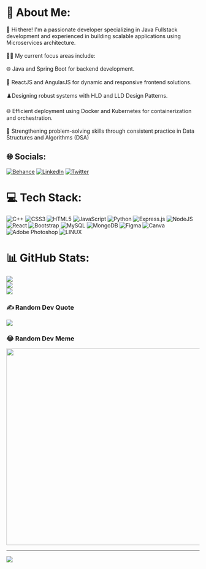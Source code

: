 # 💫 About Me:
👋 Hi there! I'm a passionate developer specializing in Java Fullstack development and experienced in building scalable applications using Microservices architecture.<br><br>📖🔄 My current focus areas include:<br><br>🌐 Java and Spring Boot for backend development.<br><br>🤝 ReactJS and AngularJS for dynamic and responsive frontend solutions.<br><br>♟️Designing robust systems with HLD and LLD Design Patterns.
<br><br>🌐 Efficient deployment using Docker and Kubernetes for containerization and orchestration.<br><br>🔄 Strengthening problem-solving skills through consistent practice in Data Structures and Algorithms (DSA)


## 🌐 Socials:
[![Behance](https://img.shields.io/badge/Behance-1769ff?logo=behance&logoColor=white)](https://behance.net/abhishekkr4) [![LinkedIn](https://img.shields.io/badge/LinkedIn-%230077B5.svg?logo=linkedin&logoColor=white)](https://linkedin.com/in/abhishekhitk) [![Twitter](https://img.shields.io/badge/Twitter-%231DA1F2.svg?logo=Twitter&logoColor=white)](https://twitter.com/abh1shekkr) 

# 💻 Tech Stack:
![C++](https://img.shields.io/badge/c++-%2300599C.svg?style=flat&logo=c%2B%2B&logoColor=white) ![CSS3](https://img.shields.io/badge/css3-%231572B6.svg?style=flat&logo=css3&logoColor=white) ![HTML5](https://img.shields.io/badge/html5-%23E34F26.svg?style=flat&logo=html5&logoColor=white) ![JavaScript](https://img.shields.io/badge/javascript-%23323330.svg?style=flat&logo=javascript&logoColor=%23F7DF1E) ![Python](https://img.shields.io/badge/python-3670A0?style=flat&logo=python&logoColor=ffdd54) ![Express.js](https://img.shields.io/badge/express.js-%23404d59.svg?style=flat&logo=express&logoColor=%2361DAFB) ![NodeJS](https://img.shields.io/badge/node.js-6DA55F?style=flat&logo=node.js&logoColor=white) ![React](https://img.shields.io/badge/react-%2320232a.svg?style=flat&logo=react&logoColor=%2361DAFB) ![Bootstrap](https://img.shields.io/badge/bootstrap-%23563D7C.svg?style=flat&logo=bootstrap&logoColor=white) ![MySQL](https://img.shields.io/badge/mysql-%2300f.svg?style=flat&logo=mysql&logoColor=white) ![MongoDB](https://img.shields.io/badge/MongoDB-%234ea94b.svg?style=flat&logo=mongodb&logoColor=white) 	![Figma](https://img.shields.io/badge/figma-%23F24E1E.svg?style=flat&logo=figma&logoColor=white) ![Canva](https://img.shields.io/badge/Canva-%2300C4CC.svg?style=flat&logo=Canva&logoColor=white) ![Adobe Photoshop](https://img.shields.io/badge/adobephotoshop-%2331A8FF.svg?style=flat&logo=adobephotoshop&logoColor=white) ![LINUX](https://img.shields.io/badge/Linux-FCC624?style=flat&logo=linux&logoColor=black)
# 📊 GitHub Stats:
![](https://github-readme-stats.vercel.app/api?username=abhishekk7r&theme=nightowl&hide_border=false&include_all_commits=false&count_private=false)<br/>
![](https://github-readme-streak-stats.herokuapp.com/?user=abhishekk7r&theme=nightowl&hide_border=false)<br/>
![](https://github-readme-stats.vercel.app/api/top-langs/?username=abhishekk7r&theme=nightowl&hide_border=false&include_all_commits=false&count_private=false&layout=compact)

### ✍️ Random Dev Quote
![](https://quotes-github-readme.vercel.app/api?type=horizontal&theme=tokyonight)

### 😂 Random Dev Meme
<img src="https://random-memer.herokuapp.com/" width="512px"/>

---
[![](https://visitcount.itsvg.in/api?id=abhishekk7r&icon=9&color=1)](https://visitcount.itsvg.in)

<!-- Proudly created with GPRM ( https://gprm.itsvg.in ) -->
